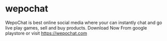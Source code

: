 # wepochat
WepoChat is best online social media where your can instantly chat and go live play games, sell and buy products.
Download Now From google playstore or visit https://wepochat.com
